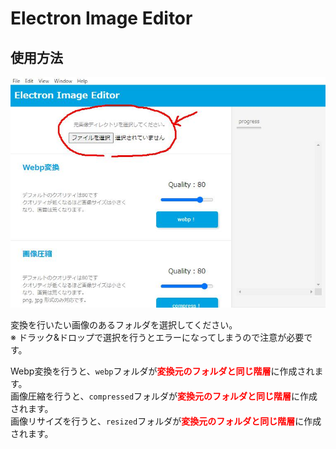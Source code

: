 # Electron Image Editor

## 使用方法

![ディレクトリ指定](./readme/readme01.jpg)

変換を行いたい画像のあるフォルダを選択してください。  
※ ドラック&ドロップで選択を行うとエラーになってしまうので注意が必要です。

Webp変換を行うと、`webp`フォルダが<span style="color: red; font-weight: bold;">変換元のフォルダと同じ階層</span>に作成されます。  
画像圧縮を行うと、`compressed`フォルダが<span style="color: red; font-weight: bold;">変換元のフォルダと同じ階層</span>に作成されます。  
画像リサイズを行うと、`resized`フォルダが<span style="color: red; font-weight: bold;">変換元のフォルダと同じ階層</span>に作成されます。